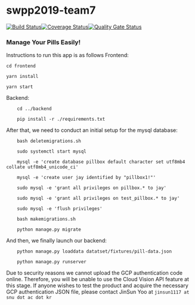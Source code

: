 
# swpp2019-team7
[![Build Status](https://travis-ci.org/swsnu/swpp2019-team7.svg?branch=dev%2Fworking_test)](https://travis-ci.org/swsnu/swpp2019-team7)[![Coverage Status](https://coveralls.io/repos/github/swsnu/swpp2019-team7/badge.png?branch=dev/working&service=github)](https://coveralls.io/github/swsnu/swpp2019-team7?branch=dev/working&service=github)[![Quality Gate Status](https://sonarcloud.io/api/project_badges/measure?project=swsnu_swpp2019-team7&metric=alert_status)](https://sonarcloud.io/dashboard?id=swsnu_swpp2019-team7)


### Manage Your Pills Easily!

Instructions to run this app is as follows
Frontend: 

    cd frontend
    
    yarn install 
    
    yarn start
Backend:
```
    cd ../backend
    
    pip install -r ./requirements.txt
```
After that, we need to conduct an initial setup for the mysql database:
```
	bash deletemigrations.sh

	sudo systemctl start mysql

	mysql -e 'create database pillbox default character set utf8mb4 collate utf8mb4_unicode_ci'

	mysql -e 'create user jay identified by "pillbox1!"'

	sudo mysql -e 'grant all privileges on pillbox.* to jay'

	sudo mysql -e 'grant all privileges on test_pillbox.* to jay'

	sudo mysql -e 'flush privileges'

	bash makemigrations.sh

	python manage.py migrate
```
And then, we finally launch our backend:
```
	python manage.py loaddata datatset/fixtures/pill-data.json
    
   	python manage.py runserver
```

Due to security reasons we cannot upload the GCP authentication code online. Therefore, you will be unable to use the Cloud Vision API feature at this stage. 
If anyone wishes to test the product and acquire the necessary GCP authentication JSON file, please contact JinSun Yoo at `jinsun1117 at snu dot ac dot kr`
